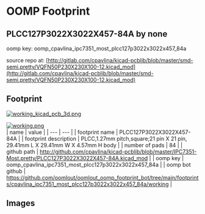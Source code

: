 # OOMP Footprint  
## PLCC127P3022X3022X457-84A  by none  
  
oomp key: oomp_cpavlina_ipc7351_most_plcc127p3022x3022x457_84a  
  
source repo at: [http://gitlab.com/cpavlina/kicad-pcblib/blob/master/smd-semi.pretty/VQFN50P230X230X100-12.kicad_mod](http://gitlab.com/cpavlina/kicad-pcblib/blob/master/smd-semi.pretty/VQFN50P230X230X100-12.kicad_mod)  
## Footprint  
  
[![working_kicad_pcb_3d.png](working_kicad_pcb_3d_600.png)](working_kicad_pcb_3d.png)  
  
[![working.png](working_600.png)](working.png)  
| name | value | 
| --- | --- | 
| footprint name | PLCC127P3022X3022X457-84A | 
| footprint description | PLCC,1.27mm pitch,square;21 pin X 21 pin, 29.41mm L X 29.41mm W X 4.57mm H body | 
| number of pads | 84 | 
| github path | http://github.com/cpavlina/kicad-pcblib/blob/master/IPC7351-Most.pretty/PLCC127P3022X3022X457-84A.kicad_mod | 
| oomp key | oomp_cpavlina_ipc7351_most_plcc127p3022x3022x457_84a | 
| oomp bot github | https://github.com/oomlout/oomlout_oomp_footprint_bot/tree/main/footprints/cpavlina_ipc7351_most_plcc127p3022x3022x457_84a/working | 
## Images  

